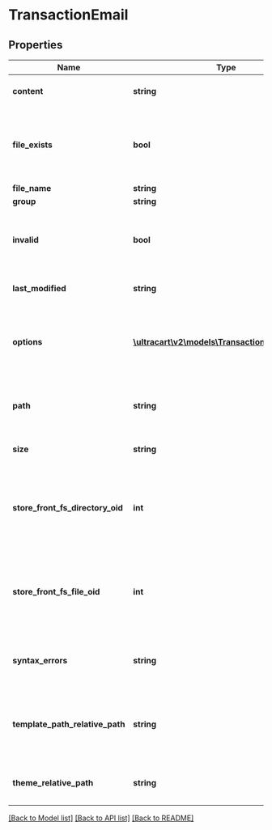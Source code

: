 # TransactionEmail

## Properties
Name | Type | Description | Notes
------------ | ------------- | ------------- | -------------
**content** | **string** | Actual template contents | [optional] 
**file_exists** | **bool** | An internal identifier used to aid in retrieving templates from the filesystem. | [optional] 
**file_name** | **string** | File name | [optional] 
**group** | **string** | Group | [optional] 
**invalid** | **bool** | Invalid will be true if the template cannot compile | [optional] 
**last_modified** | **string** | Last modified timestamp | [optional] 
**options** | [**\ultracart\v2\models\TransactionEmailOption[]**](TransactionEmailOption.md) | Options that help govern how and when this template is used | [optional] 
**path** | **string** | directory path where template is stored in file system | [optional] 
**size** | **string** | Size of file in friendly description | [optional] 
**store_front_fs_directory_oid** | **int** | Internal identifier used to store and retrieve template from filesystem | [optional] 
**store_front_fs_file_oid** | **int** | Internal identifier used to store and retrieve template from filesystem | [optional] 
**syntax_errors** | **string** | Any syntax errors contained within the tempalate | [optional] 
**template_path_relative_path** | **string** | Internal value used to locate the template in the filesystem | [optional] 
**theme_relative_path** | **string** | Theme relative path in the filesystem. | [optional] 

[[Back to Model list]](../README.md#documentation-for-models) [[Back to API list]](../README.md#documentation-for-api-endpoints) [[Back to README]](../README.md)


